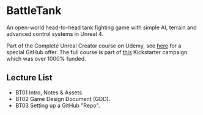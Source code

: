 # BattleTank
An open-world head-to-head tank fighting game with simple AI, terrain and advanced control systems in Unreal 4.

Part of the Complete Unreal Creator course on Udemy, see [here](https://www.udemy.com/unrealcourse?couponCode=GitHubDiscount) for a special GitHub offer. The full course is part of [this](https://www.kickstarter.com/projects/bentristem/learn-to-make-video-games-unreal-developer-course) Kickstarter campaign which was over 1000% funded.

## Lecture List
* BT01 Intro, Notes & Assets.
* BT02 Game Design Document (GDD).
* BT03 Setting up a GitHub "Repo".